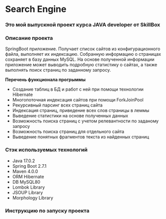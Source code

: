 # Search Engine
### Это мой выпускной проект курса JAVA developer от SkillBox

### Описание проекта
SpringBoot приложение. Получает список сайтов из конфигурационного файла,
выполняет их индексацию. Собранную информацию о страницах
сохраняет в базу данных MySQL. На основе полученной информации приложение может
выводить подробную статистику о сайтах, а также выполнять поиск страниц по
заданному запросу.

**Перечень функционала прогрыммы**
* Создание таблиц в БД и работ с ней при помощи технологии Hibernate
* Многопоточная индексация сайтов при помощи ForkJoinPool
* Рекурсивный парсинг всех страниц сайта
* Индексация страниц, приведение всех слов страницы в леммы
* Выведение статистики на основе полученных данных
* Возможность поиска страниц с учетом релевантности по заданому запросу
* Возможность поиска страниц для отдельного сайта
* Выведение понятных фрагментов текста из найденных страниц

###  Стэк используемых технологий
* Java 17.0.2
* Spring Boot 2.7.1
* Maven 4.0.0
* ORM Hibernate
* DB MySQL80
* Lombok Library
* JSOUP Library
* Morphology Library


### Инструкцию по запуску проекта
